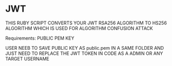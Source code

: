 # JWT
THIS RUBY SCRIPT CONVERTS YOUR JWT RSA256 ALGORITHM TO HS256 ALGORITHM WHICH IS USED FOR ALGORITHM CONFUSION ATTACK

Requirements: PUBLIC PEM KEY


USER NEEB TO SAVE PUBLIC KEY AS public.pem IN A SAME FOLDER AND JUST NEED TO REPLACE THE JWT TOKEN IN CODE AS A ADMIN OR ANY TARGET USERNAME
